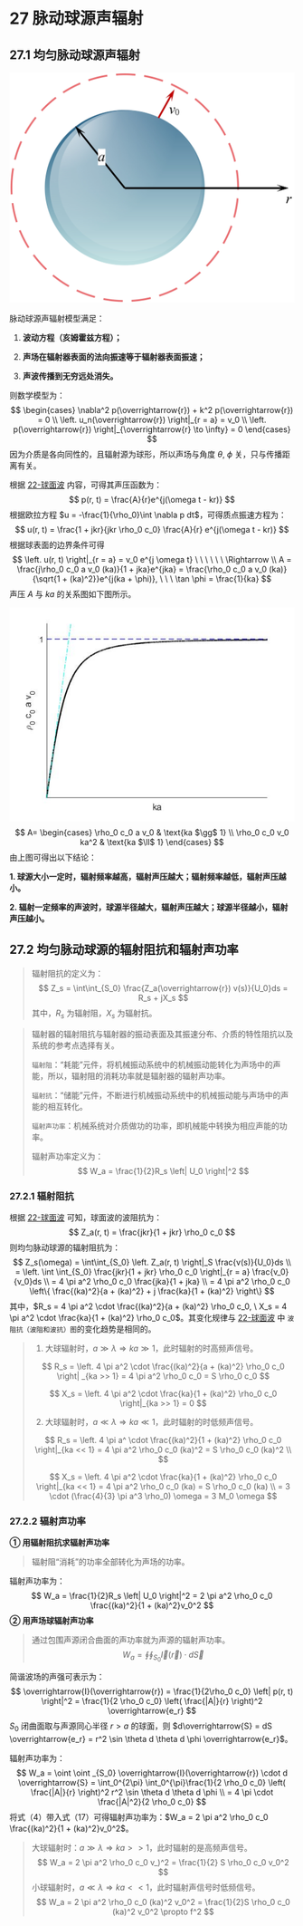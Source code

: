 # 27 脉动球源声辐射

## 27.1 均匀脉动球源声辐射

![](./resources/Chapter1-声学基础/脉动球源声辐射示意图.jpg)

脉动球源声辐射模型满足：

1. **波动方程（亥姆霍兹方程）；**

2. **声场在辐射器表面的法向振速等于辐射器表面振速；**

3. **声波传播到无穷远处消失。**

则数学模型为：
$$
\begin{cases}
		\nabla^2 p(\overrightarrow{r}) + k^2 p(\overrightarrow{r}) = 0 \\
		\left. u_n(\overrightarrow{r}) \right|_{r = a} = v_0 \\
		\left. p(\overrightarrow{r}) \right|_{\overrightarrow{r} \to \infty} = 0
	\end{cases}
$$
因为介质是各向同性的，且辐射源为球形，所以声场与角度 $\theta, \ \phi$ 关，只与传播距离有关。

根据 [22-球面波](./22-球面波.md) 内容，可得其声压函数为：
$$
p(r, t) = \frac{A}{r}e^{j(\omega t - kr)}
$$
根据欧拉方程 $u = -\frac{1}{\rho_0}\int \nabla p dt$，可得质点振速方程为：
$$
u(r, t) = \frac{1 + jkr}{jkr \rho_0 c_0} \frac{A}{r} e^{j(\omega t - kr)}
$$
根据球表面的边界条件可得
$$
\left. u(r, t) \right|_{r = a} = v_0 e^{j \omega t} \ \ \ \ \ \
\Rightarrow \\
A = \frac{j\rho_0 c_0 a v_0 (ka)}{1 + jka}e^{jka} = \frac{\rho_0 c_0 a v_0 (ka)}{\sqrt{1 + (ka)^2}}e^{j(ka + \phi)}, \ \ \ \tan \phi = \frac{1}{ka}
$$
声压 $A$ 与 $ka$ 的关系图如下图所示。

![](./resources/Chapter1-声学基础/函数极限图.jpg)
$$
A= \begin{cases}
\rho_0 c_0 a v_0 & \text{ka $\gg$ 1} \\
\rho_0 c_0 v_0 ka^2 & \text{ka $\ll$ 1}
\end{cases}
$$
由上图可得出以下结论：

**1. 球源大小一定时，辐射频率越高，辐射声压越大；辐射频率越低，辐射声压越小。**

**2. 辐射一定频率的声波时，球源半径越大，辐射声压越大；球源半径越小，辐射声压越小。**

## 27.2 均匀脉动球源的辐射阻抗和辐射声功率

> 辐射阻抗的定义为：
> $$
> Z_s = \int\int_{S_0} \frac{Z_a(\overrightarrow{r}) v(s)}{U_0}ds = R_s + jX_s
> $$
> 其中，$R_s$ 为辐射阻，$X_s$ 为辐射抗。

> 辐射器的辐射阻抗与辐射器的振动表面及其振速分布、介质的特性阻抗以及系统的参考点选择有关。
>
> `辐射阻`：“耗能”元件，将机械振动系统中的机械振动能转化为声场中的声能，所以，辐射阻的消耗功率就是辐射器的辐射声功率。
>
> `辐射抗`：“储能”元件，不断进行机械振动系统中的机械振动能与声场中的声能的相互转化。
>
> `辐射声功率`：机械系统对介质做功的功率，即机械能中转换为相应声能的功率。
>
> 辐射声功率定义为：
> $$
> W_a = \frac{1}{2}R_s \left| U_0 \right|^2
> $$

### 27.2.1 辐射阻抗

根据 [22-球面波](./22-球面波.md) 可知，球面波的波阻抗为：
$$
Z_a(r, t) = \frac{jkr}{1 + jkr} \rho_0 c_0
$$
则均匀脉动球源的辐射阻抗为：
$$
Z_s(\omega) = \int\int_{S_0} \left. Z_a(r, t) \right|_S \frac{v(s)}{U_0}ds \\
= \left. \int \int_{S_0} \frac{jkr}{1 + jkr} \rho_0 c_0 \right|_{r = a} \frac{v_0}{v_0}ds \\
= 4 \pi a^2 \rho_0 c_0 \frac{jka}{1 + jka} \\
= 4 \pi a^2 \rho_0 c_0 
\left\{ 
	\frac{(ka)^2}{a + (ka)^2} + j \frac{ka}{1 + (ka)^2}
\right\} 
$$
其中，$R_s = 4 \pi a^2 \cdot \frac{(ka)^2}{a + (ka)^2} \rho_0 c_0, \ X_s = 4 \pi a^2 \cdot \frac{ka}{1 + (ka)^2} \rho_0 c_0$。其变化规律与 [22-球面波](./22-球面波.md) 中 `波阻抗（波阻和波抗）图`的变化趋势是相同的。

> 1. 大球辐射时，$a \gg \lambda \Rightarrow ka \gg 1$，此时辐射的时高频声信号。
>
> $$
> R_s = \left. 4 \pi a^2 \cdot \frac{(ka)^2}{a + (ka)^2} \rho_0 c_0 \right| _{ka >> 1} = 4 \pi a^2 \rho_0 c_0 = S \rho_0 c_0
> $$
>
> $$
> X_s = \left. 4 \pi a^2 \cdot \frac{ka}{1 + (ka)^2} \rho_0 c_0 \right|_{ka >> 1} = 0
> $$
>
> 2. 大球辐射时，$a \ll \lambda \Rightarrow ka \ll 1$，此时辐射的时低频声信号。
>
> $$
> R_s = \left. 4 \pi a^ \cdot \frac{(ka)^2}{1 + (ka)^2} \rho_0 c_0 \right|_{ka << 1} = 4 \pi a^2 \rho_0 c_0 (ka)^2 = S \rho_0 c_0 (ka)^2 \\
> $$
>
> $$
> X_s = \left. 4 \pi a^2 \cdot \frac{ka}{1 + (ka)^2} \rho_0 c_0 \right|_{ka << 1} = 4 \pi a^2 \rho_0 c_0 (ka) = S \rho_0 c_0 (ka) \\ = 3 \cdot (\frac{4}{3} \pi a^3 \rho_0) \omega = 3 M_0 \omega
> $$

### 27.2.2 辐射声功率

**① 用辐射阻抗求辐射声功率**

> 辐射阻“消耗”的功率全部转化为声场的功率。

辐射声功率为：
$$
W_a = \frac{1}{2}R_s \left| U_0 \right|^2 = 2 \pi a^2 \rho_0 c_0 \frac{(ka)^2}{1 + (ka)^2}v_0^2
$$
**② 用声场球辐射声功率**

> 通过包围声源闭合曲面的声功率就为声源的辐射声功率。
> $$
> W_a = \oint \oint _{S_0} \overrightarrow{I}(\overrightarrow{r}) \cdot d \overrightarrow{S}
> $$

简谐波场的声强可表示为：
$$
\overrightarrow{I}(\overrightarrow{r}) = \frac{1}{2\rho_0 c_0} \left| p(r, t) \right|^2 = \frac{1}{2 \rho_0 c_0} \left( \frac{|A|}{r} \right)^2 \overrightarrow{e_r}
$$
$S_0$ 闭曲面取与声源同心半径  $r > a$ 的球面，则 $d\overrightarrow{S} = dS \overrightarrow{e_r} = r^2 \sin \theta d \theta d \phi \overrightarrow{e_r}$。

辐射声功率为：
$$
W_a = \oint \oint _{S_0} \overrightarrow{I}(\overrightarrow{r}) \cdot d \overrightarrow{S} = \int_0^{2\pi} \int_0^{\pi}\frac{1}{2 \rho_0 c_0} \left( \frac{|A|}{r} \right)^2 r^2 \sin \theta d \theta d \phi \\
= 4 \pi \cdot \frac{|A|^2}{2 \rho_0 c_0}
$$
将式（4）带入式（17）可得辐射声功率为：$W_a = 2 \pi a^2 \rho_0 c_0 \frac{(ka)^2}{1 + (ka)^2}v_0^2$。

>大球辐射时：$a \gg \lambda \Rightarrow ka >> 1$，此时辐射的是高频声信号。
>$$
>W_a = 2 \pi a^2 \rho_0 c_0 v_)^2 = \frac{1}{2} S \rho_0 c_0 v_0^2
>$$
>小球辐射时，$a \ll \lambda \Rightarrow ka << 1$，此时辐射声信号时低频信号。
>$$
>W_a = 2 \pi a^2 \rho_0 c_0 (ka)^2 v_0^2 = \frac{1}{2}S \rho_0 c_0 (ka)^2 v_0^2 \propto f^2
>$$